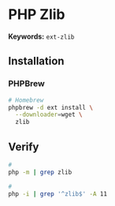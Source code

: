 # PHP Zlib

**Keywords:** `ext-zlib`

## Installation

### PHPBrew

```sh
# Homebrew
phpbrew -d ext install \
  --downloader=wget \
  zlib
```

## Verify

```sh
#
php -m | grep zlib

#
php -i | grep '^zlib$' -A 11
```
